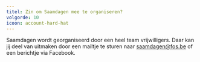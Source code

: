 ```yaml
---
titel: Zin om Saamdagen mee te organiseren?
volgorde: 10
icoon: account-hard-hat
---
```


Saamdagen wordt georganiseerd door een heel team vrijwilligers. Daar kan jij deel van uitmaken door een mailtje te sturen naar saamdagen@fos.be of een berichtje via Facebook.